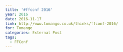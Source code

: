 ```yaml
---
title: '#ffconf 2016'
year: 2016
date: 2016-11-17
link: http://www.tomango.co.uk/thinks/ffconf-2016/
for: Tomango
categories: External Post
tags:
  - FFConf
---
```

